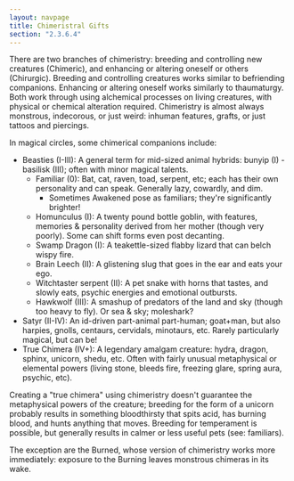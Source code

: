```yaml
---
layout: navpage
title: Chimeristral Gifts
section: "2.3.6.4"
---
```


There are two branches of chimeristry: breeding and controlling new creatures (Chimeric), and enhancing or altering oneself or others (Chirurgic).
Breeding and controlling creatures works similar to befriending companions.
Enhancing or altering oneself works similarly to thaumaturgy.
Both work through using alchemical processes on living creatures, with physical or chemical alteration required.
Chimeristry is almost always monstrous, indecorous, or just weird: inhuman features, grafts, or just tattoos and piercings.

In magical circles, some chimerical companions include:
* Beasties (I-III): A general term for mid-sized animal hybrids: bunyip (I) - basilisk (III); often with minor magical talents.
  * Familiar (0): Bat, cat, raven, toad, serpent, etc; each has their own personality and can speak.
    Generally lazy, cowardly, and dim.
    * Sometimes Awakened pose as familiars; they're significantly brighter!
  * Homunculus (I): A twenty pound bottle goblin, with features, memories & personality derived from her mother (though very poorly). Some can shift forms even post decanting.
  * Swamp Dragon (I): A teakettle-sized flabby lizard that can belch wispy fire.
  * Brain Leech (II): A glistening slug that goes in the ear and eats your ego.
  * Witchtaster serpent (II): A pet snake with horns that tastes, and slowly eats, psychic energies and emotional outbursts.
  * Hawkwolf (III): A smashup of predators of the land and sky (though too heavy to fly). Or sea & sky; moleshark?
* Satyr (II-IV): An id-driven part-animal part-human; goat+man, but also harpies, gnolls, centaurs, cervidals, minotaurs, etc. Rarely particularly magical, but can be!
* True Chimera (IV+): A legendary amalgam creature: hydra, dragon, sphinx, unicorn, shedu, etc. Often with fairly unusual metaphysical or elemental powers (living stone, bleeds fire, freezing glare, spring aura, psychic, etc).

Creating a "true chimera" using chimeristry doesn't guarantee the metaphysical powers of the creature; breeding for the form of a unicorn probably results in something bloodthirsty that spits acid, has burning blood, and hunts anything that moves.
Breeding for temperament is possible, but generally results in calmer or less useful pets (see: familiars).

The exception are the Burned, whose version of chimeristry works more immediately: exposure to the Burning leaves monstrous chimeras in its wake.